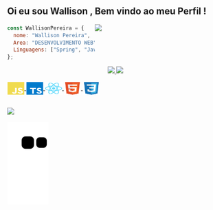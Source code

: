 


## Oi eu sou Wallison , Bem vindo ao meu Perfil !



<img align="right" width="300" src="https://i2.wp.com/allhtaccess.info/wp-content/uploads/2018/03/programming.gif?fit=1281%2C716&ssl=1" />

```JavaScript
const WallisonPereira = {
  nome: "Wallison Pereira",
  Area: "DESENVOLVIMENTO WEB",
  Linguagens: ["Spring", "JavaScript", "React"],
};
```

<div align="center">
  <a href="https://github.com/WallisonPereiraOfc">
  <img height ="180em" src="https://thumbs.gfycat.com/HeavyLiquidAnnelid-size_restricted.gif">
  
   

  <img height="180em" src="https://github-readme-stats.vercel.app/api/top-langs/?username=WallisonPereiraOfc&layout=compact&langs_count=7&theme=dark"/>
</div>
<div style="display: inline_block"><br>
  <img align="center" alt="Rafa-Js" height="30" width="40" src="https://raw.githubusercontent.com/devicons/devicon/master/icons/javascript/javascript-plain.svg">
  <img align="center" alt="Rafa-Ts" height="30" width="40" src="https://raw.githubusercontent.com/devicons/devicon/master/icons/typescript/typescript-plain.svg">
  <img align="center" alt="Rafa-React" height="30" width="40" src="https://raw.githubusercontent.com/devicons/devicon/master/icons/react/react-original.svg">
  <img align="center" alt="Rafa-HTML" height="30" width="40" src="https://raw.githubusercontent.com/devicons/devicon/master/icons/html5/html5-original.svg">
  <img align="center" alt="Rafa-CSS" height="30" width="40" src="https://raw.githubusercontent.com/devicons/devicon/master/icons/css3/css3-original.svg">
  

  ##
 
<div> 

  <a href="https://www.linkedin.com/in/wallison-pereira-png/" target="_blank"><img src="https://img.shields.io/badge/-LinkedIn-%230077B5?style=for-the-badge&logo=linkedin&logoColor=white" target="_blank"></a> 
 
  ![Snake animation](https://github.com/rafaballerini/rafaballerini/blob/output/github-contribution-grid-snake.svg)
 
</div>

